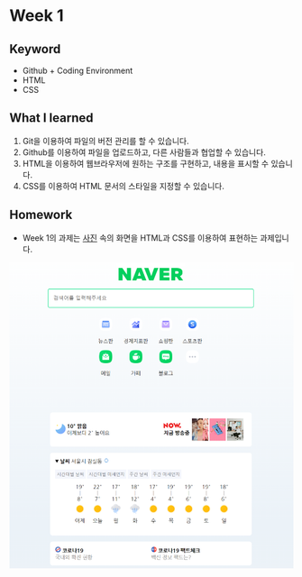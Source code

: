 # Week 1

## Keyword
* Github + Coding Environment
* HTML
* CSS    

## What I learned
1. Git을 이용하여 파일의 버전 관리를 할 수 있습니다.
2. Github를 이용하여 파일을 업로드하고, 다른 사람들과 협업할 수 있습니다.
3. HTML을 이용하여 웹브라우저에 원하는 구조를 구현하고, 내용을 표시할 수 있습니다.
4. CSS를 이용하여 HTML 문서의 스타일을 지정할 수 있습니다.    

## Homework
* Week 1의 과제는 [사진](https://github.com/TEAMLAB-Lecture/web-development-curriculum/blob/aa67db448414052c2b9f9710a345b4d1a30204fa/Quest01/screen.png) 속의 화면을 HTML과 CSS를 이용하여 표현하는 과제입니다.

<img src="naver.png" width="800px">

